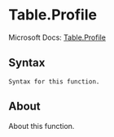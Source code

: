 ---
---

# Table.Profile

Microsoft Docs: [Table.Profile](https://docs.microsoft.com/en-us/powerquery-m/table-profile)

## Syntax

```powerquery-m
Syntax for this function.
```

## About

About this function.

